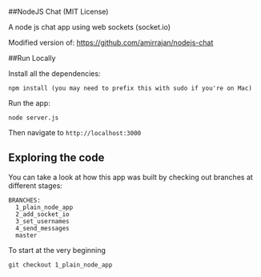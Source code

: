 ##NodeJS Chat (MIT License)

A node js chat app using web sockets (socket.io)

Modified version of: https://github.com/amirrajan/nodejs-chat

##Run Locally

Install all the dependencies:

    npm install (you may need to prefix this with sudo if you're on Mac)

Run the app:

    node server.js

Then navigate to `http://localhost:3000`

## Exploring the code

You can take a look at how this app was built by checking out branches at different stages:

```
BRANCHES:
  1_plain_node_app
  2_add_socket_io
  3_set_usernames
  4_send_messages
  master
```

To start at the very beginning

```
git checkout 1_plain_node_app
```
